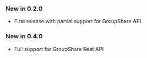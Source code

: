 ### New in 0.2.0

* First release with partial support for GroupShare API

### New in 0.4.0

* Full support for GroupShare Rest API